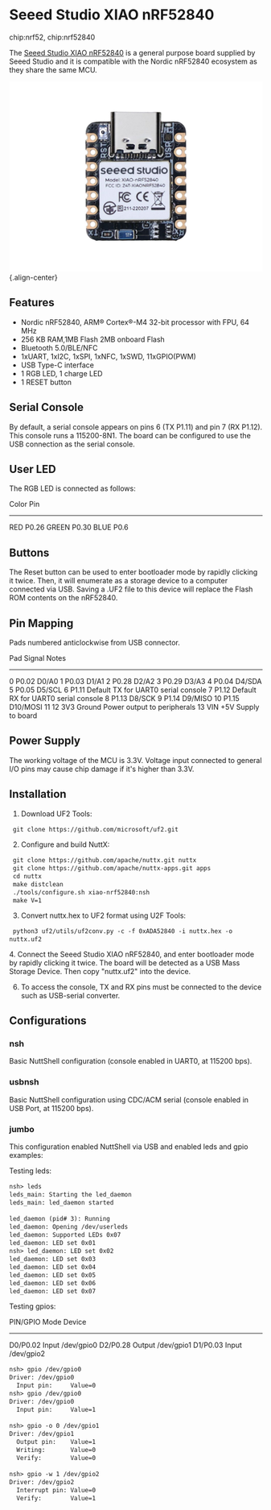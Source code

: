 Seeed Studio XIAO nRF52840
==========================

chip:nrf52, chip:nrf52840

The [Seeed Studio XIAO nRF52840](https://wiki.seeedstudio.com/XIAO_BLE/)
is a general purpose board supplied by Seeed Studio and it is compatible
with the Nordic nRF52840 ecosystem as they share the same MCU.

![](xiao-nrf52840.jpg){.align-center}

Features
--------

-   Nordic nRF52840, ARM® Cortex®-M4 32-bit processor with FPU, 64 MHz
-   256 KB RAM,1MB Flash 2MB onboard Flash
-   Bluetooth 5.0/BLE/NFC
-   1xUART, 1xI2C, 1xSPI, 1xNFC, 1xSWD, 11xGPIO(PWM)
-   USB Type-C interface
-   1 RGB LED, 1 charge LED
-   1 RESET button

Serial Console
--------------

By default, a serial console appears on pins 6 (TX P1.11) and pin 7 (RX
P1.12). This console runs a 115200-8N1. The board can be configured to
use the USB connection as the serial console.

User LED
--------

The RGB LED is connected as follows:

  Color   Pin
  ------- -------
  RED     P0.26
  GREEN   P0.30
  BLUE    P0.6

Buttons
-------

The Reset button can be used to enter bootloader mode by rapidly
clicking it twice. Then, it will enumerate as a storage device to a
computer connected via USB. Saving a .UF2 file to this device will
replace the Flash ROM contents on the nRF52840.

Pin Mapping
-----------

Pads numbered anticlockwise from USB connector.

  Pad     Signal       Notes
  ------- ------------ -------------------------------------
  0       P0.02        D0/A0
  1       P0.03        D1/A1
  2       P0.28        D2/A2
  3       P0.29        D3/A3
  4       P0.04        D4/SDA
  5       P0.05        D5/SCL
  6       P1.11        Default TX for UART0 serial console
  7       P1.12        Default RX for UART0 serial console
  8       P1.13        D8/SCK
  9       P1.14        D9/MISO
  10      P1.15        D10/MOSI
  11 12   3V3 Ground   Power output to peripherals
  13      VIN          +5V Supply to board

Power Supply
------------

The working voltage of the MCU is 3.3V. Voltage input connected to
general I/O pins may cause chip damage if it's higher than 3.3V.

Installation
------------

1.  Download UF2 Tools:

``` {.console}
 git clone https://github.com/microsoft/uf2.git
```

2.  Configure and build NuttX:

``` {.console}
 git clone https://github.com/apache/nuttx.git nuttx
 git clone https://github.com/apache/nuttx-apps.git apps
 cd nuttx
 make distclean
 ./tools/configure.sh xiao-nrf52840:nsh
 make V=1
```

3.  Convert nuttx.hex to UF2 format using U2F Tools:

``` {.console}
 python3 uf2/utils/uf2conv.py -c -f 0xADA52840 -i nuttx.hex -o nuttx.uf2
```

4\. Connect the Seeed Studio XIAO nRF52840, and enter bootloader mode by
rapidly clicking it twice. The board will be detected as a USB Mass
Storage Device. Then copy "nuttx.uf2" into the device.

6.  To access the console, TX and RX pins must be connected to the
    device such as USB-serial converter.

Configurations
--------------

### nsh

Basic NuttShell configuration (console enabled in UART0, at 115200 bps).

### usbnsh

Basic NuttShell configuration using CDC/ACM serial (console enabled in
USB Port, at 115200 bps).

### jumbo

This configuration enabled NuttShell via USB and enabled leds and gpio
examples:

Testing leds:

``` {.console}
nsh> leds
leds_main: Starting the led_daemon
leds_main: led_daemon started

led_daemon (pid# 3): Running
led_daemon: Opening /dev/userleds
led_daemon: Supported LEDs 0x07
led_daemon: LED set 0x01
nsh> led_daemon: LED set 0x02
led_daemon: LED set 0x03
led_daemon: LED set 0x04
led_daemon: LED set 0x05
led_daemon: LED set 0x06
led_daemon: LED set 0x07
```

Testing gpios:

  PIN/GPIO   Mode     Device
  ---------- -------- ------------
  D0/P0.02   Input    /dev/gpio0
  D2/P0.28   Output   /dev/gpio1
  D1/P0.03   Input    /dev/gpio2

``` {.console}
nsh> gpio /dev/gpio0
Driver: /dev/gpio0
  Input pin:     Value=0
nsh> gpio /dev/gpio0
Driver: /dev/gpio0
  Input pin:     Value=1

nsh> gpio -o 0 /dev/gpio1
Driver: /dev/gpio1
  Output pin:    Value=1
  Writing:       Value=0
  Verify:        Value=0

nsh> gpio -w 1 /dev/gpio2
Driver: /dev/gpio2
  Interrupt pin: Value=0
  Verify:        Value=1
```
